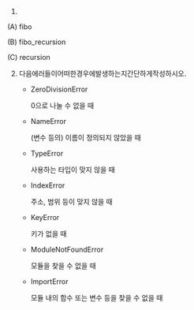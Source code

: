1. 

(A) fibo

(B) fibo_recursion

(C) recursion



2. 다음에러들이어떠한경우에발생하는지간단하게작성하시오.

   * ZeroDivisionError

     0으로 나눌 수 없을 때

   * NameError

     (변수 등의) 이름이 정의되지 않았을 때

   * TypeError

     사용하는 타입이 맞지 않을 때

   * IndexError

     주소, 범위 등이 맞지 않을 때

   * KeyError

     키가 없을 때

   * ModuleNotFoundError

     모듈을 찾을 수 없을 때

   * ImportError

     모듈 내의 함수 또는 변수 등을 찾을 수 없을 때

